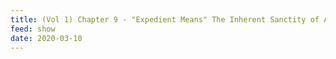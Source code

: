 ```yaml
---
title: (Vol 1) Chapter 9 - "Expedient Means" The Inherent Sanctity of All Existence
feed: show
date: 2020-03-10
---
```

